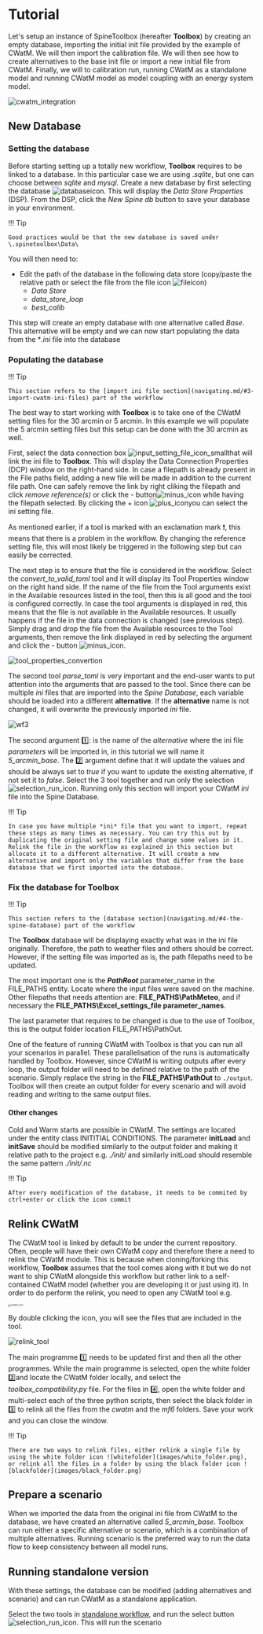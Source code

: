 # Tutorial

Let's setup an instance of SpineToolbox (hereafter **Toolbox**) by creating an empty database, importing the initial init file provided by the example of CWatM. We will then import the calibration file. We will then see how to create alternatives to the base init file or import a new initial file from CWatM. Finally, we will to calibration run, running CWatM as a standalone model and running CWatM model as model coupling with an energy system model.

![cwatm_integration](images/cwatm_integration.png)

## New Database

### Setting the database

Before starting setting up a totally new workflow, **Toolbox** requires to be linked to a database. In this particular case we are using .*sqlite*, but one can choose between *sqlite* and *mysql*. Create a new database by first selecting the database ![databaseicon](images/db_icon_small.png). This will display the *Data Store Properties* (DSP). From the DSP, click the *New Spine db* button to save your database in your environment.

!!! Tip

    Good practices would be that the new database is saved under \.spinetoolbox\Data\

You will then need to:

- Edit the path of the database in the following data store (copy/paste the relative path or select the file from the file icon ![fileicon](images/file_icon.png))
  - *Data Store*
  - *data_store_loop*
  - *best_calib*

This step will create an empty database with one alternative called *Base*. This alternative will be empty and we can now start populating the data from the **.ini* file into the database

### Populating the database

!!! Tip

    This section refers to the [import ini file section](navigating.md/#3-import-cwatm-ini-files) part of the workflow

The best way to start working with **Toolbox** is to take one of the CWatM setting files for the 30 arcmin or 5 arcmin. In this example we will populate the 5 arcmin setting files but this setup can be done with the 30 arcmin as well.

First, select the data connection box ![input_setting_file_icon_small](images/input_setting_file_icon_small.png)that will link the ini file to **Toolbox**. This will display the Data Connection Properties (DCP) window on the right-hand side. In case a filepath is already present in the File paths field, adding a new file will be made in addition to the current file path. One can safely remove the link by right cliking the filepath and click *remove reference(s)* or click the - button![minus_icon](images/minus_icon.png) while having the filepath selected. By clicking the + icon ![plus_icon](images/plus_icon.png)you can select the ini setting file.

As mentioned earlier, if a tool is marked with an exclamation mark :exclamation:, this means that there is a problem in the workflow. By changing the reference setting file, this will most likely be triggered in the following step but can easily be corrected.

The next step is to ensure that the file is considered in the workflow. Select the *convert_to_valid_toml* tool and it will display its Tool Properties window on the right hand side. If the name of the file from the Tool arguments exist in the Available resources listed in the tool, then this is all good and the tool is configured correctly. In case the tool arguments is displayed in red, this means that the file is not available in the Available resources. It usually happens if the file in the data connection is changed (see previous step). Simply drag and drop the file from the Available resources to the Tool arguments, then remove the link displayed in red by selecting the argument and click the - button ![minus_icon](images/minus_icon.png).

![tool_properties_convertion](images/tool_properties_convertion.png)

The second tool *parse_toml* is very important and the end-user wants to put attention into the arguments that are passed to the tool. Since there can be multiple *ini* files that are imported into the *Spine Database*, each variable should be loaded into a different **alternative**. If the **alternative** name is not changed, it will overwrite the previously imported *ini* file.

![wf3](images/import_ini.png)

The second argument :one:: is the name of the *alternative* where the ini file *parameters* will be imported in, in this tutorial we will name it *5_arcmin_base*. The :two: argument define that it will update the values and should be always set to *true* if you want to update the existing alternative, if not set it to *false*. Select the 3 tool together and run only the selection ![selection_run_icon](images/selection_run_icon.png). Running only this section will import your CWatM *ini* file into the Spine Database.

!!! Tip

    In case you have multiple *ini* file that you want to import, repeat these steps as many times as necessary. You can try this out by duplicating the original setting file and change some values in it. Relink the file in the workflow as explained in this section but allocate it to a different alternative. It will create a new alternative and import only the variables that differ from the base database that we first imported into the database.



### Fix the database for Toolbox

!!! Tip

    This section refers to the [database section](navigating.md/#4-the-spine-database) part of the workflow

The **Toolbox** database will be displaying exactly what was in the ini file originally. Therefore, the path to weather files and others should be correct. However, if the setting file was imported as is, the path filepaths need to be updated.

The most important one is the ***PathRoot*** parameter_name in the FILE_PATHS entity. Locate where the input files were saved on the machine. Other filepaths that needs attention are: **FILE_PATHS\PathMeteo**, and if necessary the **FILE_PATHS\Excel_settings_file parameter_names**.

The last parameter that requires to be changed is due to the use of Toolbox, this is the output folder location FILE_PATHS\PathOut.

One of the feature of running CWatM with Toolbox is that you can run all your scenarios in parallel. These parallelisation of the runs is automatically handled by Toolbox. However, since CWatM is writing outputs after every loop, the output folder will need to be defined relative to the path of the scenario. Simply replace the string in the **FILE_PATHS\PathOut** to `./output`. Toolbox will then create an output folder for every scenario and will avoid reading and writing to the same output files.

#### Other changes

Cold and Warm starts are possible in CWatM. The settings are located under the entity class INITITIAL CONDITIONS. The parameter **initLoad** and **initSave** should be modified similarly to the output folder and making it relative path to the project e.g. *./init/<FILENAME>* and similarly initLoad should resemble the same pattern *./init/<FILENAME>.nc*

!!! Tip

    After every modification of the database, it needs to be commited by ctrl+enter or click the icon commit 

## Relink CWatM

The CWatM tool is linked by default to be under the current repository. Often, people will have their own CWatM copy and therefore there a need to relink the CWatM module. This is because when cloning/forking this workflow, **Toolbox** assumes that the tool comes along with it but we do not want to ship CWatM alongside this workflow but rather link to a self-contained CWatM model (whether you are developing it or just using it). In order to do perform the relink, you need to open any CWatM tool e.g.

 <img src="images/CWatM_Tool.png" alt="cwatm_tool" style="zoom:33%;" />

By double clicking the icon, you will see the files that are included in the tool.

![relink_tool](images/relink_cwatm.png)

The main programme :one: needs to be updated first and then all the other programmes. While the main programme is selected, open the white folder :two:and locate the CWatM folder locally, and select the *toolbox_compatibility.py* file. For the files in :four:, open the white folder and multi-select each of the three python scripts, then select the black folder in :three: to relink all the files from the *cwatm* and the *mf6* folders. Save your work and you can close the window.

!!! Tip

    There are two ways to relink files, either relink a single file by using the white folder icon ![whitefolder](images/white_folder.png), or relink all the files in a folder by using the black folder icon ![blackfolder](images/black_folder.png)

## Prepare a scenario

When we imported the data from the original ini file from CWatM to the database, we have created an alternative called *5_arcmin_base*. Toolbox can run either a specific alternative or scenario, which is a combination of multiple alternatives. Running scenario is the preferred way to run the data flow to keep consistency between all model runs. 

## Running standalone version

With these settings, the database can be modified (adding alternatives and scenario) and can run CWatM as a standalone application. 

Select the two tools in [standalone workflow](navigating.md/#6-run-cwatm-as-a-standalone-process), and run the select button ![selection_run_icon](images/selection_run_icon.png). This will run the scenario 

